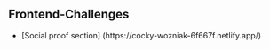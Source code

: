 ## Frontend-Challenges
<ul>
  <li>[Social proof section] (https://cocky-wozniak-6f667f.netlify.app/)</li>
</ul>
